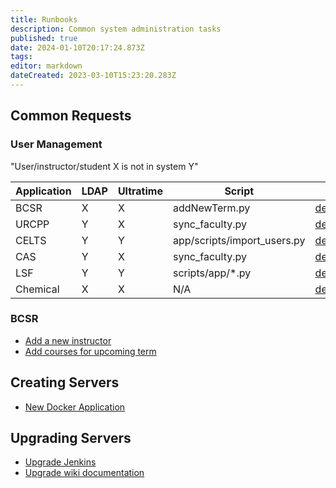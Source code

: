 ```yaml
---
title: Runbooks
description: Common system administration tasks
published: true
date: 2024-01-10T20:17:24.873Z
tags: 
editor: markdown
dateCreated: 2023-03-10T15:23:20.283Z
---
```


## Common Requests

### User Management
"User/instructor/student X is not in system Y"


| Application | LDAP | Ultratime | Script                      |  |
|-------------|------|-----------|-----------------------------|---------|
| BCSR        | X    | X         | addNewTerm.py               | [details](/runbook/new-bcsr-user) 
| URCPP       | Y    | X         | sync_faculty.py             | [details](/runbook/new-urcpp-user)
| CELTS       | Y    | Y         | app/scripts/import_users.py | [details](/runbook/celts-users)
| CAS         | Y    | X         | sync_faculty.py             | [details](/runbook/new-cas-user)
| LSF         | Y    | Y         | scripts/app/\*.py           | [details](/runbook/lsf-users)
| Chemical    | X    | X         | N/A                         | [details](/runbook/new-chemical-user)

### BCSR
- [Add a new instructor](/runbook/new-bcsr-user)
- [Add courses for upcoming term](/runbook/add-term)

## Creating Servers
* [New Docker Application](/runbook/new-docker-server)

## Upgrading Servers
* [Upgrade Jenkins](/runbook/upgrade-jenkins)
* [Upgrade wiki documentation](/runbook/upgrade-wiki)